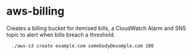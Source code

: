 # aws-billing
Creates a billing bucket for itemised bills, a CloudWatch Alarm and SNS topic to alert when bills breach a threshold.
```
  ./aws-s3 create example.com somebody@example.com 100
```

